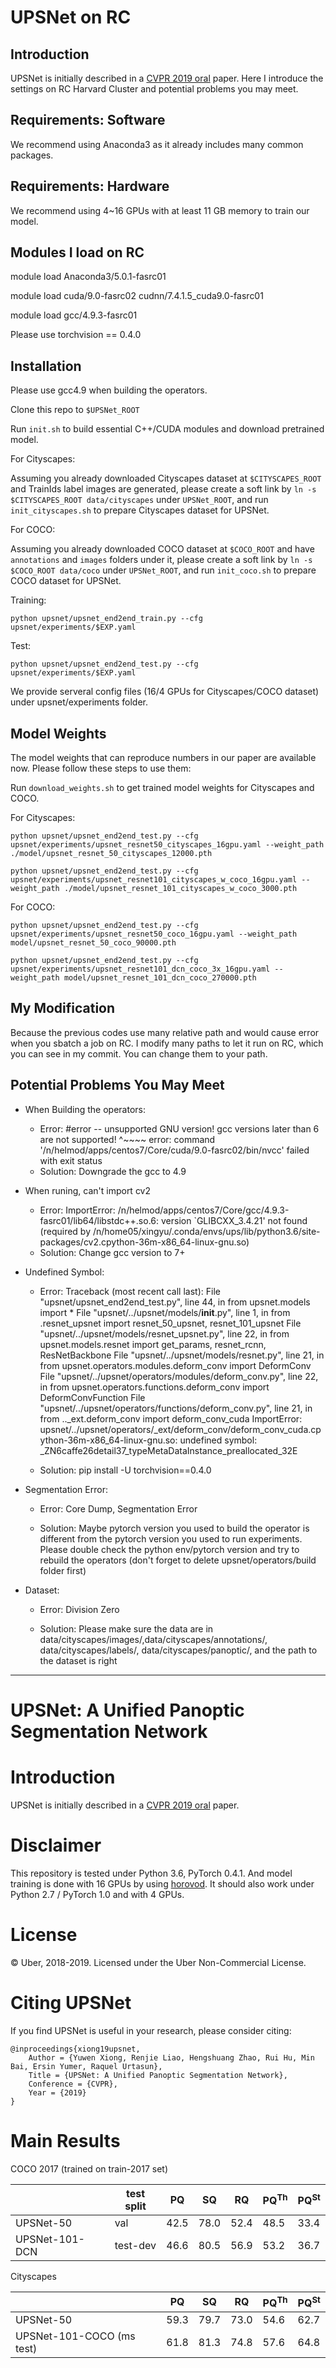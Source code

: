 # UPSNet on RC

## Introduction 

UPSNet is initially described in a [CVPR 2019 oral](https://arxiv.org/abs/1901.03784) paper. Here I introduce the settings on RC Harvard Cluster and potential problems you may meet.

## Requirements: Software

We recommend using Anaconda3 as it already includes many common packages.


## Requirements: Hardware

We recommend using 4~16 GPUs with at least 11 GB memory to train our model.

## Modules I load on RC

module load Anaconda3/5.0.1-fasrc01

module load cuda/9.0-fasrc02 cudnn/7.4.1.5_cuda9.0-fasrc01

module load gcc/4.9.3-fasrc01

Please use torchvision == 0.4.0

## Installation

Please use gcc4.9 when building the operators.

Clone this repo to `$UPSNet_ROOT`

Run `init.sh` to build essential C++/CUDA modules and download pretrained model.

For Cityscapes:

Assuming you already downloaded Cityscapes dataset at `$CITYSCAPES_ROOT` and TrainIds label images are generated, please create a soft link by `ln -s $CITYSCAPES_ROOT data/cityscapes` under `UPSNet_ROOT`, and run `init_cityscapes.sh` to prepare Cityscapes dataset for UPSNet.

For COCO:

Assuming you already downloaded COCO dataset at `$COCO_ROOT` and have `annotations` and `images` folders under it, please create a soft link by `ln -s $COCO_ROOT data/coco` under `UPSNet_ROOT`, and run `init_coco.sh` to prepare COCO dataset for UPSNet.

Training:

`python upsnet/upsnet_end2end_train.py --cfg upsnet/experiments/$EXP.yaml`

Test:

`python upsnet/upsnet_end2end_test.py --cfg upsnet/experiments/$EXP.yaml`

We provide serveral config files (16/4 GPUs for Cityscapes/COCO dataset) under upsnet/experiments folder.

## Model Weights

The model weights that can reproduce numbers in our paper are available now. Please follow these steps to use them:

Run `download_weights.sh` to get trained model weights for Cityscapes and COCO.

For Cityscapes:

```shell
python upsnet/upsnet_end2end_test.py --cfg upsnet/experiments/upsnet_resnet50_cityscapes_16gpu.yaml --weight_path ./model/upsnet_resnet_50_cityscapes_12000.pth
```

```shell
python upsnet/upsnet_end2end_test.py --cfg upsnet/experiments/upsnet_resnet101_cityscapes_w_coco_16gpu.yaml --weight_path ./model/upsnet_resnet_101_cityscapes_w_coco_3000.pth
```

For COCO:

```shell
python upsnet/upsnet_end2end_test.py --cfg upsnet/experiments/upsnet_resnet50_coco_16gpu.yaml --weight_path model/upsnet_resnet_50_coco_90000.pth
```

```shell
python upsnet/upsnet_end2end_test.py --cfg upsnet/experiments/upsnet_resnet101_dcn_coco_3x_16gpu.yaml --weight_path model/upsnet_resnet_101_dcn_coco_270000.pth
```

## My Modification

Because the previous codes use many relative path and would cause error when you sbatch a job on RC. I modify many paths to let it run on RC, which you can see in my commit. You can change them to your path.

## Potential Problems You May Meet

- When Building the operators: 
    - Error:  #error -- unsupported GNU version! gcc versions later than 6 are not supported!
              ^~~~~
            error: command '/n/helmod/apps/centos7/Core/cuda/9.0-fasrc02/bin/nvcc' failed with exit status 
    - Solution: Downgrade the gcc to 4.9

- When runing, can't import cv2
    - Error: ImportError: /n/helmod/apps/centos7/Core/gcc/4.9.3-fasrc01/lib64/libstdc++.so.6: version \`GLIBCXX_3.4.21\' not found (required by /n/home05/xingyu/.conda/envs/ups/lib/python3.6/site-packages/cv2.cpython-36m-x86_64-linux-gnu.so)
    - Solution: Change gcc version to 7+ 
    
- Undefined Symbol:
    - Error: 
    Traceback (most recent call last): File "upsnet/upsnet_end2end_test.py", line 44, in <module> from upsnet.models import * File "upsnet/../upsnet/models/__init__.py", line 1, in <module> from .resnet_upsnet import resnet_50_upsnet, resnet_101_upsnet File "upsnet/../upsnet/models/resnet_upsnet.py", line 22, in <module> from upsnet.models.resnet import get_params, resnet_rcnn, ResNetBackbone File "upsnet/../upsnet/models/resnet.py", line 21, in <module> from upsnet.operators.modules.deform_conv import DeformConv File "upsnet/../upsnet/operators/modules/deform_conv.py", line 22, in <module> from upsnet.operators.functions.deform_conv import DeformConvFunction File "upsnet/../upsnet/operators/functions/deform_conv.py", line 21, in <module> from .._ext.deform_conv import deform_conv_cuda ImportError: upsnet/../upsnet/operators/_ext/deform_conv/deform_conv_cuda.cpython-36m-x86_64-linux-gnu.so: undefined symbol: _ZN6caffe26detail37_typeMetaDataInstance_preallocated_32E
    
    - Solution:
    pip install -U torchvision==0.4.0

- Segmentation Error:
    - Error: Core Dump, Segmentation Error
    
    - Solution:
    Maybe pytorch version you used to build the operator is different from the pytorch version you used to run experiments. Please double check the python env/pytorch version and try to rebuild the operators (don't forget to delete upsnet/operators/build folder first)
    
- Dataset:

    - Error: Division Zero
    
    - Solution:
    Please make sure the data are in data/cityscapes/images/,data/cityscapes/annotations/, data/cityscapes/labels/, data/cityscapes/panoptic/, and the path to the dataset is right 


------------------------------------------------------------------------------------------------------------------
# UPSNet: A Unified Panoptic Segmentation Network

# Introduction
UPSNet is initially described in a [CVPR 2019 oral](https://arxiv.org/abs/1901.03784) paper.

# Disclaimer

This repository is tested under Python 3.6, PyTorch 0.4.1. And model training is done with 16 GPUs by using [horovod](https://github.com/horovod/horovod). It should also work under Python 2.7 / PyTorch 1.0 and with 4 GPUs.

# License
© Uber, 2018-2019. Licensed under the Uber Non-Commercial License.

# Citing UPSNet

If you find UPSNet is useful in your research, please consider citing:
```
@inproceedings{xiong19upsnet,
    Author = {Yuwen Xiong, Renjie Liao, Hengshuang Zhao, Rui Hu, Min Bai, Ersin Yumer, Raquel Urtasun},
    Title = {UPSNet: A Unified Panoptic Segmentation Network},
    Conference = {CVPR},
    Year = {2019}
}
```


# Main Results

COCO 2017 (trained on train-2017 set)

|                | test split | PQ   | SQ   | RQ   | PQ<sup>Th</sup> | PQ<sup>St</sup> |
|----------------|------------|------|------|------|-----------------|-----------------|
| UPSNet-50      | val        | 42.5 | 78.0 | 52.4 | 48.5            | 33.4            |
| UPSNet-101-DCN | test-dev   | 46.6 | 80.5 | 56.9 | 53.2            | 36.7            |

Cityscapes

|                | PQ   | SQ   | RQ   | PQ<sup>Th</sup> | PQ<sup>St</sup> |
|----------------|------|------|------|-----------------|-----------------|
| UPSNet-50      | 59.3 | 79.7 | 73.0 | 54.6            | 62.7            |
| UPSNet-101-COCO (ms test) | 61.8 | 81.3 | 74.8 | 57.6 | 64.8 |








